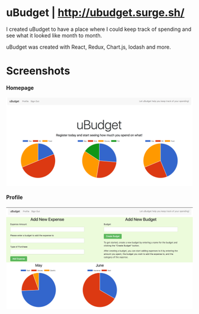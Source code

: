 # uBudget  |  http://ubudget.surge.sh/


I created uBudget to have a place where I could keep track of spending and see what it looked like month to month.


uBudget was created with React, Redux, Chart.js, lodash and more.


# Screenshots
#### Homepage
![Homepage](https://github.com/j-West/uBudget/blob/master/public/READMEimgs/Screen%20Shot%202017-05-31%20at%205.21.55%20PM.png)


#### Profile
![Profile](https://github.com/j-West/uBudget/blob/master/public/READMEimgs/Screen%20Shot%202017-06-05%20at%201.53.43%20PM.png)
